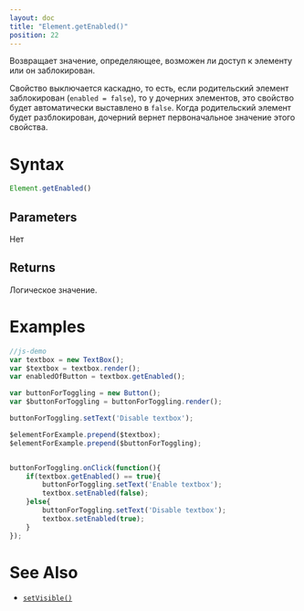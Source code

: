 ```yaml
---
layout: doc
title: "Element.getEnabled()"
position: 22
---
```


Возвращает значение, определяющее, возможен ли доступ к элементу или он заблокирован.

Свойство выключается каскадно, то есть,
если родительский элемент заблокирован (`enabled = false`), то у дочерних элементов, это свойство будет автоматически выставлено в
 `false`. Когда родительский элемент будет разблокирован, дочерний вернет первоначальное значение этого свойства.

# Syntax

```js
Element.getEnabled()
```

## Parameters

Нет

## Returns

Логическое значение.

# Examples

```js
//js-demo
var textbox = new TextBox();
var $textbox = textbox.render();
var enabledOfButton = textbox.getEnabled();

var buttonForToggling = new Button();
var $buttonForToggling = buttonForToggling.render();

buttonForToggling.setText('Disable textbox');

$elementForExample.prepend($textbox);
$elementForExample.prepend($buttonForToggling);


buttonForToggling.onClick(function(){
    if(textbox.getEnabled() == true){
        buttonForToggling.setText('Enable textbox');
        textbox.setEnabled(false);
    }else{
        buttonForToggling.setText('Disable textbox');
        textbox.setEnabled(true);
    }
});
```

# See Also

* [`setVisible()`](../Element.setEnabled/)
